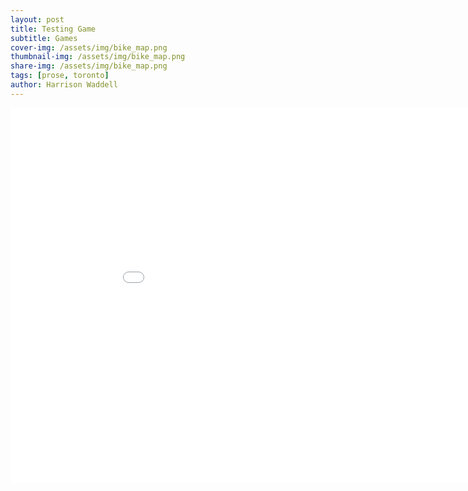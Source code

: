 ```yaml
---
layout: post
title: Testing Game
subtitle: Games
cover-img: /assets/img/bike_map.png
thumbnail-img: /assets/img/bike_map.png
share-img: /assets/img/bike_map.png
tags: [prose, toronto]
author: Harrison Waddell
---
```



<iframe src="/Game/index.html"
        width="960"
        height="600"
        style="border:none;">
</iframe>
